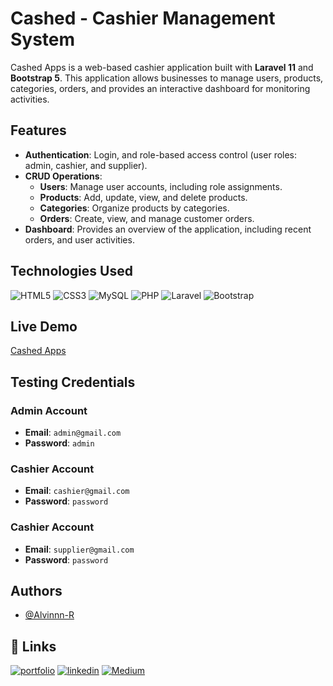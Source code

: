 # Cashed - Cashier Management System

Cashed Apps is a web-based cashier application built with **Laravel 11** and **Bootstrap 5**. This application allows businesses to manage users, products, categories, orders, and provides an interactive dashboard for monitoring activities.


## Features

- **Authentication**: Login, and role-based access control (user roles: admin, cashier, and supplier).
- **CRUD Operations**:
  - **Users**: Manage user accounts, including role assignments.
  - **Products**: Add, update, view, and delete products.
  - **Categories**: Organize products by categories.
  - **Orders**: Create, view, and manage customer orders.
- **Dashboard**: Provides an overview of the application, including recent orders, and user activities.


## Technologies Used
![HTML5](https://img.shields.io/badge/html5-%23E34F26.svg?style=for-the-badge&logo=html5&logoColor=white)
![CSS3](https://img.shields.io/badge/css3-%231572B6.svg?style=for-the-badge&logo=css3&logoColor=white)
![MySQL](https://img.shields.io/badge/mysql-4479A1.svg?style=for-the-badge&logo=mysql&logoColor=white)
![PHP](https://img.shields.io/badge/php-%23777BB4.svg?style=for-the-badge&logo=php&logoColor=white)
![Laravel](https://img.shields.io/badge/laravel-%23FF2D20.svg?style=for-the-badge&logo=laravel&logoColor=white)
![Bootstrap](https://img.shields.io/badge/bootstrap-%238511FA.svg?style=for-the-badge&logo=bootstrap&logoColor=white)

## Live Demo

[Cashed Apps](https://cashed.alvinramatech.com/)


## Testing Credentials

### Admin Account
- **Email**: `admin@gmail.com`
- **Password**: `admin`

### Cashier Account
- **Email**: `cashier@gmail.com`
- **Password**: `password`

### Cashier Account
- **Email**: `supplier@gmail.com`
- **Password**: `password`


## Authors

- [@Alvinnn-R](https://www.github.com/Alvinnn-R)


## 🔗 Links
[![portfolio](https://img.shields.io/badge/my_portfolio-000?style=for-the-badge&logo=ko-fi&logoColor=white)](https://alvinrama.tech.com/)
[![linkedin](https://img.shields.io/badge/linkedin-0A66C2?style=for-the-badge&logo=linkedin&logoColor=white)](www.linkedin.com/in/alvin-rama-saputra)
[![Medium](https://img.shields.io/badge/Medium-12100E?style=for-the-badge&logo=medium&logoColor=white)](https://medium.com/@alvinramasaputra03)

